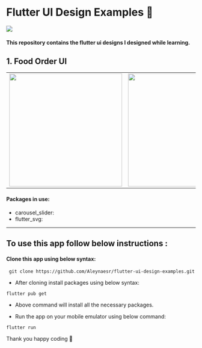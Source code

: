 # Flutter UI Design Examples 🎈
<a href="https://hits.seeyoufarm.com"><img src="https://hits.seeyoufarm.com/api/count/incr/badge.svg?url=https%3A%2F%2Fgithub.com%2Faleynaesr&count_bg=%23151515&title_bg=%23FF7BD4&icon=flutter.svg&icon_color=%2302D8FF&title=hits&edge_flat=false"/></a>

#### This repository contains the flutter ui designs I designed while learning.


## 1. Food Order UI

 <table>
   <tbody>
      <tr>
         <td><img src="https://user-images.githubusercontent.com/45822686/153002620-ea16f249-18ef-4391-8e5e-8e12469b7303.png" height=300pm></td>
         <td><img src="https://user-images.githubusercontent.com/45822686/153004094-6af7f1aa-346d-4646-827f-af4bc4ca56f7.png" height=300pm></td>
         <td><img src="https://user-images.githubusercontent.com/45822686/153004108-7806141f-e1ce-4384-a5d1-9629623f3fb7.png"height=300pm></td>
         <td><img src="https://user-images.githubusercontent.com/45822686/153003541-1021586d-72cb-4110-ac5f-7502b796ee5c.png" height=300pm></td>
         <td><img src="https://user-images.githubusercontent.com/45822686/153003549-458f65ef-87a9-46d4-a69e-761dfea13f5e.png"height=300pm></td>
      </tr>
   </tbody>
</table>

#### Packages in use:

* carousel_slider:
* flutter_svg:
 
<hr> </hr>

## To use this app follow below instructions :
#### Clone this app using below syntax:

``` git clone https://github.com/Aleynaesr/flutter-ui-design-examples.git```

* After cloning install packages using below syntax:

``` flutter pub get ```

* Above command will install all the necessary packages.

* Run the app on your mobile emulator using below command:

``` flutter run ```

Thank you happy coding  🎈
